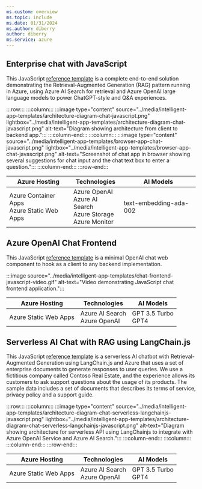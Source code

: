 ```yaml
---
ms.custom: overview
ms.topic: include
ms.date: 01/31/2024
ms.author: diberry
author: diberry
ms.service: azure
---
```


## Enterprise chat with JavaScript

This JavaScript [reference template](https://github.com/azure-samples/azure-search-openai-javascript) is a complete end-to-end solution demonstrating the Retrieval-Augmented Generation (RAG) pattern running in Azure, using Azure AI Search for retrieval and Azure OpenAI large language models to power ChatGPT-style and Q&A experiences.

:::row:::
   :::column:::
      :::image type="content" source="../media/intelligent-app-templates/architecture-diagram-chat-javascript.png" lightbox="../media/intelligent-app-templates/architecture-diagram-chat-javascript.png" alt-text="Diagram showing architecture from client to backend app.":::
   :::column-end:::
   :::column:::
      :::image type="content" source="../media/intelligent-app-templates/browser-app-chat-javascript.png" lightbox="../media/intelligent-app-templates/browser-app-chat-javascript.png" alt-text="Screenshot of chat app in browser showing several suggestions for chat input and the chat text box to enter a question.":::
   :::column-end:::
:::row-end:::

|Azure Hosting|Technologies|AI Models|
|--|--|--|
|Azure Container Apps<br>Azure Static Web Apps|Azure OpenAI<br>Azure AI Search<br>Azure Storage<br>Azure Monitor|text-embedding-ada-002|


## Azure OpenAI Chat Frontend

This JavaScript [reference template](https://github.com/Azure-Samples/azure-openai-chat-frontend) is a minimal OpenAI chat web component to hook as a client to any backend implementation.

:::image source="../media/intelligent-app-templates/chat-frontend-javascript-video.gif" alt-text="Video demonstrating JavaScript chat frontend application.":::

|Azure Hosting|Technologies|AI Models|
|--|--|--|
|Azure Static Web Apps|Azure AI Search<br>Azure OpenAI|GPT 3.5 Turbo<br>GPT4|

## Serverless AI Chat with RAG using LangChain.js

This JavaScript [reference template](https://github.com/Azure-Samples/serverless-chat-langchainjs) is a serverless AI chatbot with Retrieval-Augmented Generation using LangChain.js and Azure that uses a set of enterprise documents to generate responses to user queries. We use a fictitious company called Contoso Real Estate, and the experience allows its customers to ask support questions about the usage of its products. The sample data includes a set of documents that describes its terms of service, privacy policy and a support guide.

:::row:::
   :::column:::
      :::image type="content" source="../media/intelligent-app-templates/architecture-diagram-chat-serverless-langchainjs-javascript.png" lightbox="../media/intelligent-app-templates/architecture-diagram-chat-serverless-langchainjs-javascript.png" alt-text="Diagram showing architecture for serverless API using LangChainjs to integrate with Azure OpenAI Service and Azure AI Search.":::
   :::column-end:::
   :::column:::
   :::column-end:::
:::row-end:::

|Azure Hosting|Technologies|AI Models|
|--|--|--|
|Azure Static Web Apps|Azure AI Search<br>Azure OpenAI|GPT 3.5 Turbo<br>GPT4|
